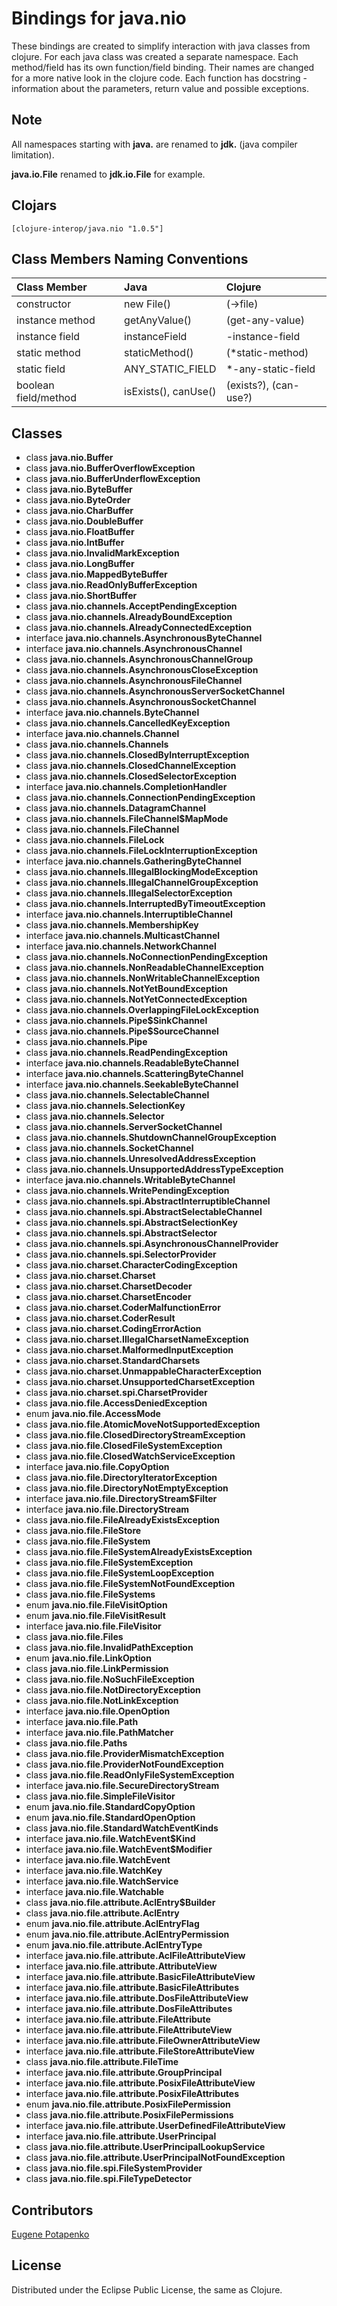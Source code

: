 # Bindings for java.nio

These bindings are created to simplify interaction with java classes from clojure.
For each java class was created a separate namespace.
Each method/field has its own function/field binding.
Their names are changed for a more native look in the clojure code. Each function has docstring - information about the parameters, return value and possible exceptions.

## Note

All namespaces starting with **java.** are renamed to **jdk.** (java compiler limitation). 

**java.io.File** renamed to **jdk.io.File** for example. 




## Clojars

```
[clojure-interop/java.nio "1.0.5"]
```

## Class Members Naming Conventions

| Class Member | Java | Clojure |
|:--|:--|:--|
| constructor | new File() | (->file) |
| instance method | getAnyValue() | (get-any-value) |
| instance field | instanceField | -instance-field |
| static method | staticMethod() | (*static-method) |
| static field | ANY_STATIC_FIELD | *-any-static-field |
| boolean field/method | isExists(), canUse() | (exists?), (can-use?) |

## Classes

- class **java.nio.Buffer**
- class **java.nio.BufferOverflowException**
- class **java.nio.BufferUnderflowException**
- class **java.nio.ByteBuffer**
- class **java.nio.ByteOrder**
- class **java.nio.CharBuffer**
- class **java.nio.DoubleBuffer**
- class **java.nio.FloatBuffer**
- class **java.nio.IntBuffer**
- class **java.nio.InvalidMarkException**
- class **java.nio.LongBuffer**
- class **java.nio.MappedByteBuffer**
- class **java.nio.ReadOnlyBufferException**
- class **java.nio.ShortBuffer**
- class **java.nio.channels.AcceptPendingException**
- class **java.nio.channels.AlreadyBoundException**
- class **java.nio.channels.AlreadyConnectedException**
- interface **java.nio.channels.AsynchronousByteChannel**
- interface **java.nio.channels.AsynchronousChannel**
- class **java.nio.channels.AsynchronousChannelGroup**
- class **java.nio.channels.AsynchronousCloseException**
- class **java.nio.channels.AsynchronousFileChannel**
- class **java.nio.channels.AsynchronousServerSocketChannel**
- class **java.nio.channels.AsynchronousSocketChannel**
- interface **java.nio.channels.ByteChannel**
- class **java.nio.channels.CancelledKeyException**
- interface **java.nio.channels.Channel**
- class **java.nio.channels.Channels**
- class **java.nio.channels.ClosedByInterruptException**
- class **java.nio.channels.ClosedChannelException**
- class **java.nio.channels.ClosedSelectorException**
- interface **java.nio.channels.CompletionHandler**
- class **java.nio.channels.ConnectionPendingException**
- class **java.nio.channels.DatagramChannel**
- class **java.nio.channels.FileChannel$MapMode**
- class **java.nio.channels.FileChannel**
- class **java.nio.channels.FileLock**
- class **java.nio.channels.FileLockInterruptionException**
- interface **java.nio.channels.GatheringByteChannel**
- class **java.nio.channels.IllegalBlockingModeException**
- class **java.nio.channels.IllegalChannelGroupException**
- class **java.nio.channels.IllegalSelectorException**
- class **java.nio.channels.InterruptedByTimeoutException**
- interface **java.nio.channels.InterruptibleChannel**
- class **java.nio.channels.MembershipKey**
- interface **java.nio.channels.MulticastChannel**
- interface **java.nio.channels.NetworkChannel**
- class **java.nio.channels.NoConnectionPendingException**
- class **java.nio.channels.NonReadableChannelException**
- class **java.nio.channels.NonWritableChannelException**
- class **java.nio.channels.NotYetBoundException**
- class **java.nio.channels.NotYetConnectedException**
- class **java.nio.channels.OverlappingFileLockException**
- class **java.nio.channels.Pipe$SinkChannel**
- class **java.nio.channels.Pipe$SourceChannel**
- class **java.nio.channels.Pipe**
- class **java.nio.channels.ReadPendingException**
- interface **java.nio.channels.ReadableByteChannel**
- interface **java.nio.channels.ScatteringByteChannel**
- interface **java.nio.channels.SeekableByteChannel**
- class **java.nio.channels.SelectableChannel**
- class **java.nio.channels.SelectionKey**
- class **java.nio.channels.Selector**
- class **java.nio.channels.ServerSocketChannel**
- class **java.nio.channels.ShutdownChannelGroupException**
- class **java.nio.channels.SocketChannel**
- class **java.nio.channels.UnresolvedAddressException**
- class **java.nio.channels.UnsupportedAddressTypeException**
- interface **java.nio.channels.WritableByteChannel**
- class **java.nio.channels.WritePendingException**
- class **java.nio.channels.spi.AbstractInterruptibleChannel**
- class **java.nio.channels.spi.AbstractSelectableChannel**
- class **java.nio.channels.spi.AbstractSelectionKey**
- class **java.nio.channels.spi.AbstractSelector**
- class **java.nio.channels.spi.AsynchronousChannelProvider**
- class **java.nio.channels.spi.SelectorProvider**
- class **java.nio.charset.CharacterCodingException**
- class **java.nio.charset.Charset**
- class **java.nio.charset.CharsetDecoder**
- class **java.nio.charset.CharsetEncoder**
- class **java.nio.charset.CoderMalfunctionError**
- class **java.nio.charset.CoderResult**
- class **java.nio.charset.CodingErrorAction**
- class **java.nio.charset.IllegalCharsetNameException**
- class **java.nio.charset.MalformedInputException**
- class **java.nio.charset.StandardCharsets**
- class **java.nio.charset.UnmappableCharacterException**
- class **java.nio.charset.UnsupportedCharsetException**
- class **java.nio.charset.spi.CharsetProvider**
- class **java.nio.file.AccessDeniedException**
- enum **java.nio.file.AccessMode**
- class **java.nio.file.AtomicMoveNotSupportedException**
- class **java.nio.file.ClosedDirectoryStreamException**
- class **java.nio.file.ClosedFileSystemException**
- class **java.nio.file.ClosedWatchServiceException**
- interface **java.nio.file.CopyOption**
- class **java.nio.file.DirectoryIteratorException**
- class **java.nio.file.DirectoryNotEmptyException**
- interface **java.nio.file.DirectoryStream$Filter**
- interface **java.nio.file.DirectoryStream**
- class **java.nio.file.FileAlreadyExistsException**
- class **java.nio.file.FileStore**
- class **java.nio.file.FileSystem**
- class **java.nio.file.FileSystemAlreadyExistsException**
- class **java.nio.file.FileSystemException**
- class **java.nio.file.FileSystemLoopException**
- class **java.nio.file.FileSystemNotFoundException**
- class **java.nio.file.FileSystems**
- enum **java.nio.file.FileVisitOption**
- enum **java.nio.file.FileVisitResult**
- interface **java.nio.file.FileVisitor**
- class **java.nio.file.Files**
- class **java.nio.file.InvalidPathException**
- enum **java.nio.file.LinkOption**
- class **java.nio.file.LinkPermission**
- class **java.nio.file.NoSuchFileException**
- class **java.nio.file.NotDirectoryException**
- class **java.nio.file.NotLinkException**
- interface **java.nio.file.OpenOption**
- interface **java.nio.file.Path**
- interface **java.nio.file.PathMatcher**
- class **java.nio.file.Paths**
- class **java.nio.file.ProviderMismatchException**
- class **java.nio.file.ProviderNotFoundException**
- class **java.nio.file.ReadOnlyFileSystemException**
- interface **java.nio.file.SecureDirectoryStream**
- class **java.nio.file.SimpleFileVisitor**
- enum **java.nio.file.StandardCopyOption**
- enum **java.nio.file.StandardOpenOption**
- class **java.nio.file.StandardWatchEventKinds**
- interface **java.nio.file.WatchEvent$Kind**
- interface **java.nio.file.WatchEvent$Modifier**
- interface **java.nio.file.WatchEvent**
- interface **java.nio.file.WatchKey**
- interface **java.nio.file.WatchService**
- interface **java.nio.file.Watchable**
- class **java.nio.file.attribute.AclEntry$Builder**
- class **java.nio.file.attribute.AclEntry**
- enum **java.nio.file.attribute.AclEntryFlag**
- enum **java.nio.file.attribute.AclEntryPermission**
- enum **java.nio.file.attribute.AclEntryType**
- interface **java.nio.file.attribute.AclFileAttributeView**
- interface **java.nio.file.attribute.AttributeView**
- interface **java.nio.file.attribute.BasicFileAttributeView**
- interface **java.nio.file.attribute.BasicFileAttributes**
- interface **java.nio.file.attribute.DosFileAttributeView**
- interface **java.nio.file.attribute.DosFileAttributes**
- interface **java.nio.file.attribute.FileAttribute**
- interface **java.nio.file.attribute.FileAttributeView**
- interface **java.nio.file.attribute.FileOwnerAttributeView**
- interface **java.nio.file.attribute.FileStoreAttributeView**
- class **java.nio.file.attribute.FileTime**
- interface **java.nio.file.attribute.GroupPrincipal**
- interface **java.nio.file.attribute.PosixFileAttributeView**
- interface **java.nio.file.attribute.PosixFileAttributes**
- enum **java.nio.file.attribute.PosixFilePermission**
- class **java.nio.file.attribute.PosixFilePermissions**
- interface **java.nio.file.attribute.UserDefinedFileAttributeView**
- interface **java.nio.file.attribute.UserPrincipal**
- class **java.nio.file.attribute.UserPrincipalLookupService**
- class **java.nio.file.attribute.UserPrincipalNotFoundException**
- class **java.nio.file.spi.FileSystemProvider**
- class **java.nio.file.spi.FileTypeDetector**

## Contributors

[Eugene Potapenko](https://github.com/potapenko/)

## License

Distributed under the Eclipse Public License, the same as Clojure.
